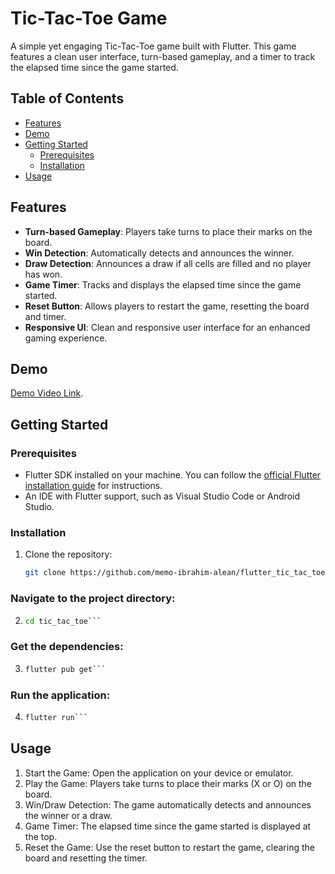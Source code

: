 # Tic-Tac-Toe Game

A simple yet engaging Tic-Tac-Toe game built with Flutter. This game features a clean user interface, turn-based gameplay, and a timer to track the elapsed time since the game started.

## Table of Contents

- [Features](#features)
- [Demo](#demo)
- [Getting Started](#getting-started)
    - [Prerequisites](#prerequisites)
    - [Installation](#installation)
- [Usage](#usage)

## Features

- **Turn-based Gameplay**: Players take turns to place their marks on the board.
- **Win Detection**: Automatically detects and announces the winner.
- **Draw Detection**: Announces a draw if all cells are filled and no player has won.
- **Game Timer**: Tracks and displays the elapsed time since the game started.
- **Reset Button**: Allows players to restart the game, resetting the board and timer.
- **Responsive UI**: Clean and responsive user interface for an enhanced gaming experience.

## Demo
[Demo Video Link](https://www.youtube.com/shorts/aKTsvl28vb4).

## Getting Started

### Prerequisites

- Flutter SDK installed on your machine. You can follow the [official Flutter installation guide](https://flutter.dev/docs/get-started/install) for instructions.
- An IDE with Flutter support, such as Visual Studio Code or Android Studio.

### Installation

1. Clone the repository:

   ```sh
   git clone https://github.com/memo-ibrahim-alean/flutter_tic_tac_toe.git
    ```
### Navigate to the project directory:
2. ```sh
   cd tic_tac_toe```

### Get the dependencies:
3. ```sh
   flutter pub get```

### Run the application:
4. ```sh
   flutter run```

## Usage
1. Start the Game: Open the application on your device or emulator.
2. Play the Game: Players take turns to place their marks (X or O) on the board.
3. Win/Draw Detection: The game automatically detects and announces the winner or a draw.
4. Game Timer: The elapsed time since the game started is displayed at the top.
5. Reset the Game: Use the reset button to restart the game, clearing the board and resetting the timer.



